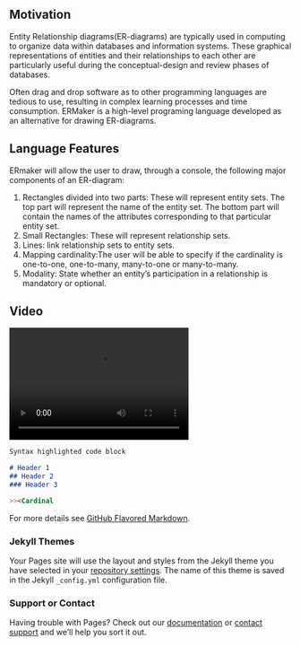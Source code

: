 ## Motivation
Entity Relationship diagrams(ER-diagrams) are typically used in computing to organize data within databases and information systems. These graphical representations of entities and their relationships to each other are particularly useful during the conceptual-design and review phases of databases. 

Often drag and drop software as to other programming languages are tedious to use, resulting in complex learning processes and time consumption. ERMaker is a high-level programing language developed as an alternative for drawing ER-diagrams. 


## Language Features
ERmaker will allow the user to draw, through a console, the following major components of an ER-diagram:
1. Rectangles divided into two parts: These will represent entity sets. The top part will represent the name of the entity set. The      bottom part will contain the names of the attributes corresponding to that particular entity set.
2. Small Rectangles: These will represent relationship sets.
3. Lines: link relationship sets to entity sets.
4. Mapping cardinality:The user will be able to specify if the cardinality is one-to-one, one-to-many, many-to-one or many-to-many.
5. Modality: State whether an entity’s participation in a relationship is mandatory or optional.

## Video
<video src="
https://drive.google.com/a/upr.edu/file/d/1NfOmJEIu9PFFBdDMsXo0N5gToadCiTGb/view?usp=sharing" width="320" height="200" controls preload></video>
```markdown
Syntax highlighted code block

# Header 1
## Header 2
### Header 3

>><Cardinal

```

For more details see [GitHub Flavored Markdown](https://guides.github.com/features/mastering-markdown/).

### Jekyll Themes

Your Pages site will use the layout and styles from the Jekyll theme you have selected in your [repository settings](https://github.com/luis1van/ERMaker/settings). The name of this theme is saved in the Jekyll `_config.yml` configuration file.

### Support or Contact

Having trouble with Pages? Check out our [documentation](https://help.github.com/categories/github-pages-basics/) or [contact support](https://github.com/contact) and we’ll help you sort it out.
